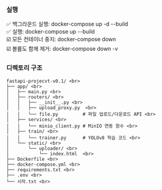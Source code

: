 ### 실행
✅ 백그라운드 실행: docker-compose up -d --build <br>
✅ 실행: docker-compose up --build <br>
☑️ 모든 컨테이너 중지: docker-compose down <br>
☑️ 볼륨도 함께 제거: docker-compose down -v <br>

### 디렉토리 구조
```
fastapi-projecvt-v0.1/ <br>
├── app/ <br>
│   ├── main.py <br>
│   ├── routers/ <br>
│   │   ├── __init__.py <br>
│   │   ├── upload_proxy.py  <br>
│   │   └── file.py         # 파일 업로드/다운로드 API <br>
│   ├── services/ <br>
│   │   └── minio_client.py # MinIO 연동 함수 <br>
│   ├── train/ <br>
│   │   └── trainer.py      # YOLOv8 학습 코드 <br>
│   └── static/ <br>
│       └── uploader/ <br>
│           └── index.html  <br>
├── Dockerfile <br>
├── docker-compose.yml <br>
├── requirements.txt <br>
├── .env <br>
└── 시작.txt <br>
```
